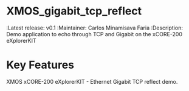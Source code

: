 XMOS_gigabit_tcp_reflect
================================

:Latest release: v0.1
:Maintainer: Carlos Minamisava Faria
:Description: Demo application to echo through TCP and Gigabit on the xCORE-200 eXplorerKIT



Key Features
================================

XMOS xCORE-200 eXplorerKIT - Ethernet Gigabit TCP reflect demo.